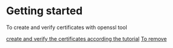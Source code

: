 # Getting started
To create and verify certificates with openssl tool

[create and verify the certificates according the tutorial](https://www.gitcoins.io/docs/next/create-certificates)
[To remove](https://stackoverflow.com/questions/63893662/cant-load-root-rnd-into-rng)

